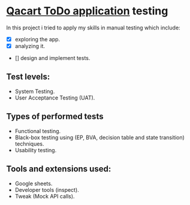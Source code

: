 # [Qacart ToDo application](https://todo.qacart.com/) testing
In this project i tried to apply my skills in manual testing which include:
- [x] exploring the app.
- [x] analyzing it.
- [] design and implement tests.


## Test levels:
- System Testing.
- User Acceptance Testing (UAT).

## Types of performed tests
+ Functional testing.
+ Black-box testing using (EP, BVA, decision table and state transition) techniques.
+ Usability testing.

## Tools and extensions used:
* Google sheets.
* Developer tools (inspect).
* Tweak (Mock API calls).
